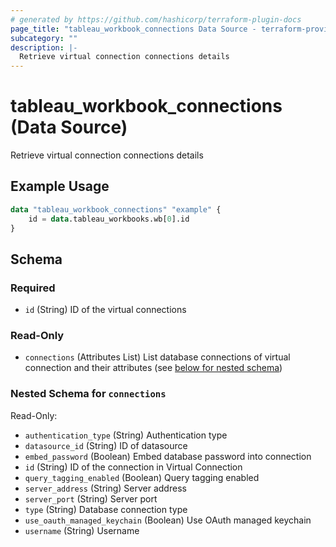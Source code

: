 ```yaml
---
# generated by https://github.com/hashicorp/terraform-plugin-docs
page_title: "tableau_workbook_connections Data Source - terraform-provider-tableau"
subcategory: ""
description: |-
  Retrieve virtual connection connections details
---
```


# tableau_workbook_connections (Data Source)

Retrieve virtual connection connections details

## Example Usage

```terraform
data "tableau_workbook_connections" "example" {
    id = data.tableau_workbooks.wb[0].id
}
```

<!-- schema generated by tfplugindocs -->
## Schema

### Required

- `id` (String) ID of the virtual connections

### Read-Only

- `connections` (Attributes List) List database connections of virtual connection and their attributes (see [below for nested schema](#nestedatt--connections))

<a id="nestedatt--connections"></a>
### Nested Schema for `connections`

Read-Only:

- `authentication_type` (String) Authentication type
- `datasource_id` (String) ID of datasource
- `embed_password` (Boolean) Embed database password into connection
- `id` (String) ID of the connection in Virtual Connection
- `query_tagging_enabled` (Boolean) Query tagging enabled
- `server_address` (String) Server address
- `server_port` (String) Server port
- `type` (String) Database connection type
- `use_oauth_managed_keychain` (Boolean) Use OAuth managed keychain
- `username` (String) Username
